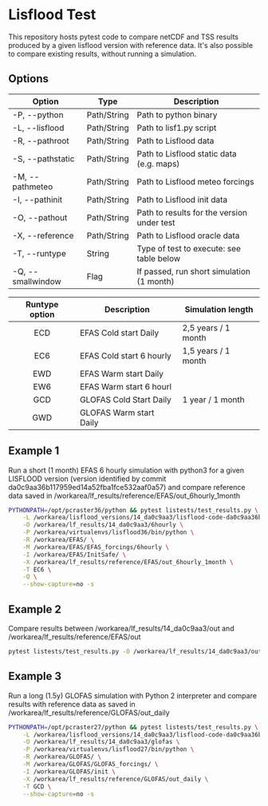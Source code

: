 # Lisflood Test

This repository hosts pytest code to compare netCDF and TSS results produced by a given lisflood version
with reference data.
It's also possible to compare existing results, without running a simulation.

## Options

| Option           | Type         | Description                                |
| -----------------|--------------|--------------------------------------------|
| -P, --python     | Path/String  | Path to python binary                      |
| -L, --lisflood   | Path/String  | Path to lisf1.py script                    |
| -R, --pathroot   | Path/String  | Path to Lisflood data                      |
| -S, --pathstatic | Path/String  | Path to Lisflood static data (e.g. maps)   |
| -M, --pathmeteo  | Path/String  | Path to Lisflood meteo forcings            |
| -I, --pathinit   | Path/String  | Path to Lisflood init data                 |
| -O, --pathout    | Path/String  | Path to results for the version under test |
| -X, --reference  | Path/String  | Path to Lisflood oracle data               |
| -T, --runtype    | String       | Type of test to execute: see table below   |
| -Q, --smallwindow| Flag         | If passed, run short simulation (1 month)  |

| Runtype option    | Description                     | Simulation length  |
|:-----------------:|---------------------------------|--------------------|
| ECD               | EFAS Cold start Daily           |2,5 years / 1 month |
| EC6               | EFAS Cold start 6 hourly        |1,5 years / 1 month |
| EWD               | EFAS Warm start Daily           |                    |
| EW6               | EFAS Warm start 6 hourl         |                    |
| GCD               | GLOFAS Cold Start Daily         |1 year / 1 month    |
| GWD               | GLOFAS Warm start Daily         |                    |


## Example 1

Run a short (1 month) EFAS 6 hourly simulation with python3 for a given LISFLOOD version
(version identified by commit da0c9aa36b117959ed14a52fba1fce532aaf0a57)
and compare reference data saved in /workarea/lf_results/reference/EFAS/out_6hourly_1month

```bash
PYTHONPATH=/opt/pcraster36/python && pytest listests/test_results.py \
    -L /workarea/lisflood_versions/14_da0c9aa3/lisflood-code-da0c9aa36b117959ed14a52fba1fce532aaf0a57/src/lisf1.py \
    -O /workarea/lf_results/14_da0c9aa3/6hourly \
    -P /workarea/virtualenvs/lisflood36/bin/python \
    -R /workarea/EFAS/ \
    -M /workarea/EFAS/EFAS_forcings/6hourly \
    -I /workarea/EFAS/InitSafe/ \
    -X /workarea/lf_results/reference/EFAS/out_6hourly_1month \
    -T EC6 \
    -Q \
    --show-capture=no -s
```

## Example 2

Compare results between /workarea/lf_results/14_da0c9aa3/out and /workarea/lf_results/reference/EFAS/out

```bash
pytest listests/test_results.py -O /workarea/lf_results/14_da0c9aa3/out -X /workarea/lf_results/reference/EFAS/out 
```

## Example 3

Run a long (1.5y) GLOFAS simulation with Python 2 interpreter and compare results with reference data
as saved in /workarea/lf_results/reference/GLOFAS/out_daily

```bash
PYTHONPATH=/opt/pcraster27/python && pytest listests/test_results.py \
    -L /workarea/lisflood_versions/14_da0c9aa3/lisflood-code-da0c9aa36b117959ed14a52fba1fce532aaf0a57/src/lisf1.py \
    -O /workarea/lf_results/14_da0c9aa3/glofas \
    -P /workarea/virtualenvs/lisflood27/bin/python \
    -R /workarea/GLOFAS/ \
    -M /workarea/GLOFAS/GLOFAS_forcings/ \
    -I /workarea/GLOFAS/init \
    -X /workarea/lf_results/reference/GLOFAS/out_daily \
    -T GCD \
    --show-capture=no -s
```
